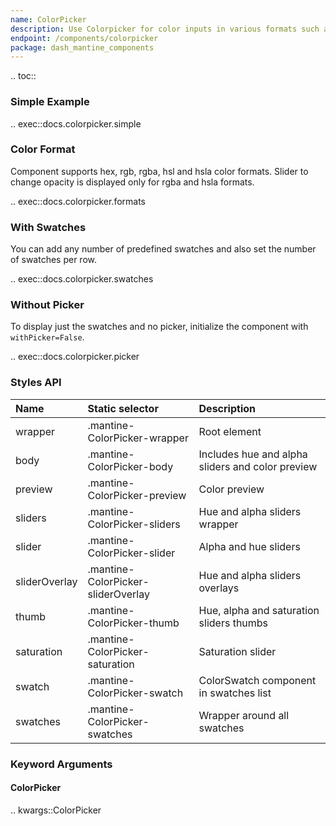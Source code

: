 ```yaml
---
name: ColorPicker
description: Use Colorpicker for color inputs in various formats such as hex, rgb, hsl etc.
endpoint: /components/colorpicker
package: dash_mantine_components
---
```


.. toc::

### Simple Example

.. exec::docs.colorpicker.simple

### Color Format

Component supports hex, rgb, rgba, hsl and hsla color formats. Slider to change opacity is displayed only for rgba
and hsla formats.

.. exec::docs.colorpicker.formats

### With Swatches

You can add any number of predefined swatches and also set the number of swatches per row.

.. exec::docs.colorpicker.swatches

### Without Picker

To display just the swatches and no picker, initialize the component with `withPicker=False`.

.. exec::docs.colorpicker.picker

### Styles API

| Name          | Static selector                    | Description                                      |
|:--------------|:-----------------------------------|:-------------------------------------------------|
| wrapper       | .mantine-ColorPicker-wrapper       | Root element                                     |
| body          | .mantine-ColorPicker-body          | Includes hue and alpha sliders and color preview |
| preview       | .mantine-ColorPicker-preview       | Color preview                                    |
| sliders       | .mantine-ColorPicker-sliders       | Hue and alpha sliders wrapper                    |
| slider        | .mantine-ColorPicker-slider        | Alpha and hue sliders                            |
| sliderOverlay | .mantine-ColorPicker-sliderOverlay | Hue and alpha sliders overlays                   |
| thumb         | .mantine-ColorPicker-thumb         | Hue, alpha and saturation sliders thumbs         |
| saturation    | .mantine-ColorPicker-saturation    | Saturation slider                                |
| swatch        | .mantine-ColorPicker-swatch        | ColorSwatch component in swatches list           |
| swatches      | .mantine-ColorPicker-swatches      | Wrapper around all swatches                      |

### Keyword Arguments

#### ColorPicker

.. kwargs::ColorPicker
